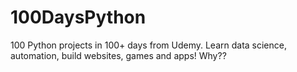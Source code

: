 # 100DaysPython
 100 Python projects in 100+ days from Udemy.
 Learn data science, automation, build websites, games and apps!
 Why??

